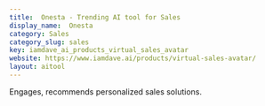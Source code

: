 ```yaml
---
title:  Onesta - Trending AI tool for Sales
display_name:  Onesta
category: Sales
category_slug: sales
key: iamdave_ai_products_virtual_sales_avatar
website: https://www.iamdave.ai/products/virtual-sales-avatar/
layout: aitool
---
```


Engages, recommends personalized sales solutions.
